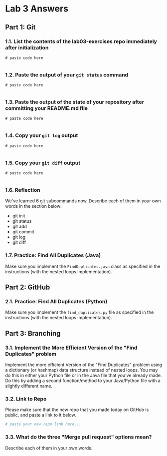 # Lab 3 Answers

## Part 1: Git

### 1.1. List the contents of the lab03-exercises repo immediately after initialization
```
# paste code here


```

### 1.2. Paste the output of your `git status` command
```
# paste code here


```

### 1.3. Paste the output of the state of your repository after committing your README.md file
```
# paste code here


```

### 1.4. Copy your `git log` output
```
# paste code here


```

### 1.5. Copy your `git diff` output
```
# paste code here


```


### 1.6. Reflection

We've learned 6 git subcommands now. Describe each of them in your own words in the section below:

* git init
* git status 
* git add 
* git commit 
* git log 
* git diff 


### 1.7. Practice: Find All Duplicates (Java)
Make sure you implement the `FindDuplicates.java` class as specified in the instructions (with the nested loops implementation).

## Part 2: GitHub

### 2.1. Practice: Find All Duplicates (Python)
Make sure you implement the `find_duplicates.py` file as specified in the instructions (with the nested loops implementation).


## Part 3: Branching

### 3.1. Implement the More Efficient Version of the "Find Duplicates" problem
Implement the more efficient Version of the "Find Duplicates" problem using a dictionary (or hashmap) data structure instead of nested loops. You may do this in either your Python file or in the Java file that you’ve already made. Do this by adding a second function/method to your Java/Python file with a slightly different name.


### 3.2. Link to Repo
Please make sure that the new repo that you made today on GitHub is public, and paste a link to it below.

```bash
# paste your new repo link here...

```

### 3.3. What do the three "Merge pull request" options mean? 
Describe each of them in your own words.

